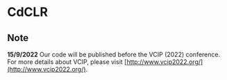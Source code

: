 # CdCLR

## Note

**15/9/2022** Our code will be published before the VCIP (2022) conference. For more details about VCIP, please visit [http://www.vcip2022.org/](http://www.vcip2022.org/).
